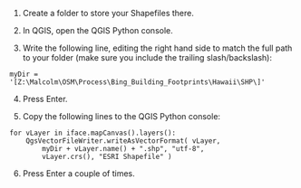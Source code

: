 1. Create a folder to store your Shapefiles there.

2. In QGIS, open the QGIS Python console.

3. Write the following line, editing the right hand side to match the full path to your folder (make sure you include the trailing slash/backslash):
```
myDir = '[Z:\Malcolm\OSM\Process\Bing_Building_Footprints\Hawaii\SHP\]'
```
4. Press Enter.

5. Copy the following lines to the QGIS Python console:

```
for vLayer in iface.mapCanvas().layers():
    QgsVectorFileWriter.writeAsVectorFormat( vLayer, 
        myDir + vLayer.name() + ".shp", "utf-8", 
        vLayer.crs(), "ESRI Shapefile" )
```
6. Press Enter a couple of times.
